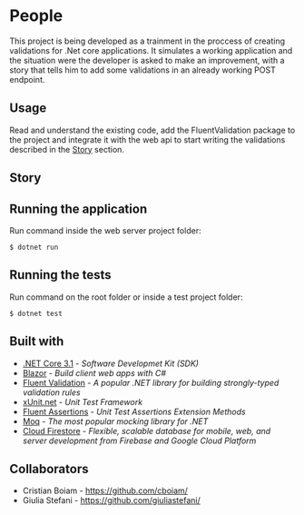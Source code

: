 # People

This project is being developed as a trainment in the proccess of creating validations for .Net core applications. It simulates a working application and the situation were the developer is asked to make an improvement, with a story that tells him to add some validations in an already working POST endpoint.

## Usage

Read and understand the existing code, add the FluentValidation package to the project and integrate it with the web api to start writing the validations described in the [Story](#Story) section.

## Story

## Running the application

Run command inside the web server project folder:

```
$ dotnet run
```

## Running the tests

Run command on the root folder or inside a test project folder:

```
$ dotnet test
```

## Built with

- [.NET Core 3.1](https://dotnet.microsoft.com/download/dotnet-core/3.1) - _Software Developmet Kit (SDK)_
- [Blazor](http://blazor.net/) - _Build client web apps with C#_
- [Fluent Validation](https://fluentvalidation.net/) - _A popular .NET library for building strongly-typed validation rules_
- [xUnit.net](https://xunit.net/) - _Unit Test Framework_
- [Fluent Assertions](https://fluentassertions.com/) - _Unit Test Assertions Extension Methods_
- [Moq](https://github.com/moq/moq4) - _The most popular mocking library for .NET_
- [Cloud Firestore](https://googleapis.github.io/google-cloud-dotnet/docs/Google.Cloud.Firestore/) - _Flexible, scalable database for mobile, web, and server development from Firebase and Google Cloud Platform_

## Collaborators

- Cristian Boiam - https://github.com/cboiam/
- Giulia Stefani - https://github.com/giuliastefani/
